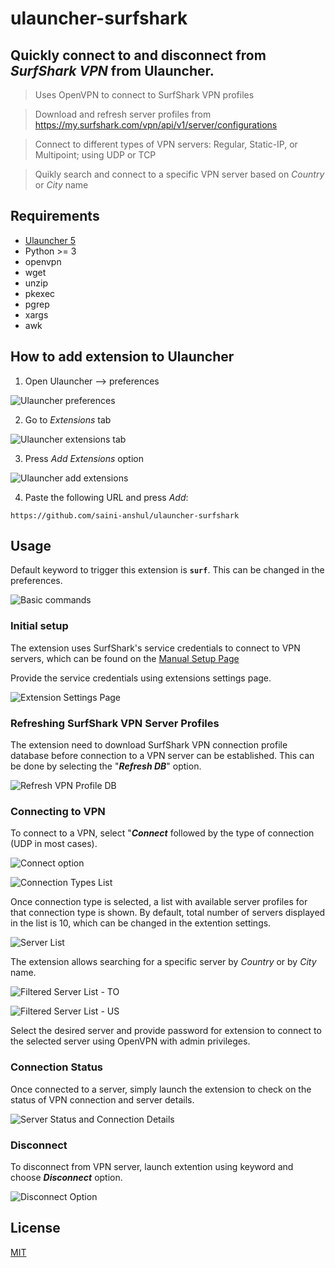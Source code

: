 # ulauncher-surfshark

## **Quickly connect to and disconnect from _SurfShark VPN_ from Ulauncher.**

> Uses OpenVPN to connect to SurfShark VPN profiles

> Download and refresh server profiles from https://my.surfshark.com/vpn/api/v1/server/configurations

> Connect to different types of VPN servers: Regular, Static-IP, or Multipoint; using UDP or TCP 

> Quikly search and connect to a specific VPN server based on _Country_ or _City_ name


## Requirements

- [Ulauncher 5](https://ulauncher.io/)
- Python >= 3
- openvpn
- wget
- unzip
- pkexec
- pgrep
- xargs
- awk


## How to add extension to Ulauncher

1. Open Ulauncher --> preferences

![Ulauncher preferences](/images/screenshots/howto/ulauncher-preferences.png)

2. Go to _Extensions_ tab

![Ulauncher extensions tab](/images/screenshots/howto/ulauncher-extensions.png)

3. Press _Add Extensions_ option

![Ulauncher add extensions](/images/screenshots/howto/ulauncher-add-extension.png)

4. Paste the following URL and press _Add_:

```
https://github.com/saini-anshul/ulauncher-surfshark
```

## Usage

Default keyword to trigger this extension is **`surf`**. This can be changed in the preferences.

![Basic commands](/images/screenshots/commands.png)

### Initial setup

The extension uses SurfShark's service credentials to connect to VPN servers, which can be found on the [Manual Setup Page](https://my.surfshark.com/vpn/manual-setup/main)

Provide the service credentials using extensions settings page.

![Extension Settings Page](/images/screenshots/extension_settings.png)


### Refreshing SurfShark VPN Server Profiles

The extension need to download SurfShark VPN connection profile database before connection to a VPN server can be established. This can be done by selecting the "**_Refresh DB_**" option.

![Refresh VPN Profile DB](/images/screenshots/refresh_db_main.png)

### Connecting to VPN

To connect to a VPN, select "**_Connect_** followed by the type of connection (UDP in most cases).

![Connect option](/images/screenshots/commands.png)

![Connection Types List](/images/screenshots/connection_types.png)

Once connection type is selected, a list with available server profiles for that connection type is shown. By default, total number of servers displayed in the list is 10, which can be changed in the extention settings.

![Server List](/images/screenshots/server_list.png)

The extension allows searching for a specific server by _Country_ or by _City_ name.

![Filtered Server List - TO](/images/screenshots/server_search_to.png)

![Filtered Server List - US](/images/screenshots/server_search_us.png)

Select the desired server and provide password for extension to connect to the selected server using OpenVPN with admin privileges.

### Connection Status

Once connected to a server, simply launch the extension to check on the status of VPN connection and server details.

![Server Status and Connection Details](/images/screenshots/connection_details.png)

### Disconnect

To disconnect from VPN server, launch extention using keyword and choose **_Disconnect_** option. 

![Disconnect Option](/images/screenshots/disconnect_server.png)

## License

[MIT](LICENSE)
